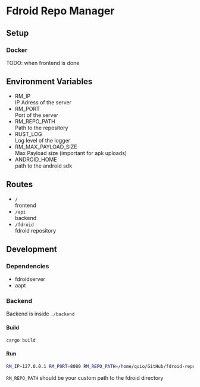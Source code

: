 # Fdroid Repo Manager

## Setup

### Docker

TODO: when frontend is done

## Environment Variables

- RM_IP  
  IP Adress of the server
- RM_PORT  
  Port of the server
- RM_REPO_PATH  
  Path to the repository
- RUST_LOG  
  Log level of the logger
- RM_MAX_PAYLOAD_SIZE  
  Max Payload size (important for apk uploads)
- ANDROID_HOME  
  path to the android sdk

## Routes

- `/`  
frontend
- `/api`  
backend
- `/fdroid`  
fdroid repository

## Development

### Dependencies

- fdroidserver
- aapt

### Backend

Backend is inside `./backend`

#### Build

```bash
cargo build
```

#### Run

```bash
RM_IP=127.0.0.1 RM_PORT=8080 RM_REPO_PATH=/home/quio/GitHub/fdroid-repo-manager/development/fdroid RUST_LOG=DEBUG ANDROID_HOME=/opt/android-sdk cargo run
```

`RM_REPO_PATH` should be your custom path to the fdroid directory
